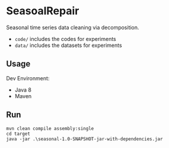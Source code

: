 # SeasoalRepair

Seasonal time series data cleaning via decomposition.

- `code/` includes the codes for experiments
- `data/` includes the datasets for experiments

## Usage

Dev Environment:

- Java 8
- Maven

## Run

```
mvn clean compile assembly:single 
cd target
java -jar .\seasonal-1.0-SNAPSHOT-jar-with-dependencies.jar
```